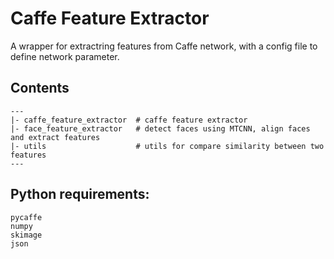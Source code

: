 # Caffe Feature Extractor
A wrapper for extractring features from Caffe network, with a config file to define network parameter.

## Contents
```
---
|- caffe_feature_extractor  # caffe feature extractor
|- face_feature_extractor   # detect faces using MTCNN, align faces and extract features
|- utils                    # utils for compare similarity between two features
---
```

## Python requirements:
```
pycaffe
numpy
skimage
json
```